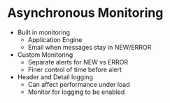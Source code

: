 <!SLIDE>
# Asynchronous Monitoring
* Built in monitoring
  * Application Engine
  * Email when messages stay in NEW/ERROR
* Custom Monitoring
  * Separate alerts for NEW vs ERROR
  * Finer control of time before alert
* Header and Detail logging
  * Can affect performance under load
  * Monitor for logging to be enabled
